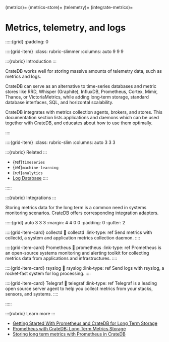 (metrics)=
(metrics-store)=
(telemetry)=
(integrate-metrics)=
# Metrics, telemetry, and logs

:::::{grid}
:padding: 0

::::{grid-item}
:class: rubric-slimmer
:columns: auto 9 9 9

:::{rubric} Introduction
:::

CrateDB works well for storing massive amounts of telemetry data, such as metrics and logs.

CrateDB can serve as an alternative to time-series databases and metric stores
like RRD, Whisper (Graphite), InfluxDB, Prometheus, Cortex, Mimir, Thanos,
or VictoriaMetrics,
while adding long‑term storage, standard database interfaces, SQL,
and horizontal scalability.

CrateDB integrates with metrics collection agents, brokers, and stores.
This documentation section lists applications and daemons which can
be used together with CrateDB, and educates about how to use them optimally.

::::

::::{grid-item}
:class: rubric-slim
:columns: auto 3 3 3

:::{rubric} Related
:::
- {ref}`timeseries`
- {ref}`machine-learning`
- {ref}`analytics`
- [Log Database]
::::

:::::


:::{rubric} Integrations
:::

Storing metrics data for the long term is a common need in systems monitoring
scenarios. CrateDB offers corresponding integration adapters.

:::::{grid} auto 3 3 3
:margin: 4 4 0 0
:padding: 0
:gutter: 2

::::{grid-item-card} collectd
:link: collectd
:link-type: ref
Send metrics with collectd, a system and application metrics collection daemon.
::::

::::{grid-item-card} Prometheus
:link: prometheus
:link-type: ref
Prometheus is an open-source systems monitoring and alerting toolkit
for collecting metrics data from applications and infrastructures.
::::

::::{grid-item-card} rsyslog
:link: rsyslog
:link-type: ref
Send logs with rsyslog, a rocket‑fast system for log processing.
::::

::::{grid-item-card} Telegraf
:link: telegraf
:link-type: ref
Telegraf is a leading open source server agent to help you collect metrics
from your stacks, sensors, and systems.
::::

:::::


:::{rubric} Learn more
:::

- [Getting Started With Prometheus and CrateDB for Long Term Storage]
- [Prometheus with CrateDB: Long Term Metrics Storage]
- [Storing long term metrics with Prometheus in CrateDB]


[Getting Started With Prometheus and CrateDB for Long Term Storage]: https://cratedb.com/blog/getting-started-prometheus-cratedb-long-term-storage
[Log Database]: https://cratedb.com/solutions/log-database
[Prometheus with CrateDB: Long Term Metrics Storage]: https://youtu.be/EfIlRXVyfZM?feature=shared
[Storing long term metrics with Prometheus in CrateDB]: https://community.cratedb.com/t/storing-long-term-metrics-with-prometheus-in-cratedb/1012
